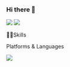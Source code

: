 ### Hi there 👋

<a href="https://sustaining-replace-775.notion.site/8417a78739a24556a9b82efe55b2c84d?pvs=4" target="_blank"><img src="https://img.shields.io/badge/Notion-000000?style=flat-square&logo=notion&logoColor=white"/></a>
<a href="https://mail.google.com/" target="_blank"><img src="https://img.shields.io/badge/gmail-EA4335?style=flat-square&logo=itellme7319@gmail.com&logoColor=white"/></a>                                                                                                         

<!--
**parkseonghwan/parkseonghwan** is a ✨ _special_ ✨ repository because its `README.md` (this file) appears on your GitHub profile.

Here are some ideas to get you started:

- 🔭 I’m currently working on ...
- 🌱 I’m currently learning ...
- 👯 I’m looking to collaborate on ...
- 🤔 I’m looking for help with ...
- 💬 Ask me about ...
- 📫 How to reach me: ...
- 😄 Pronouns: ...
- ⚡ Fun fact: ...
-->

💪🏻Skills

Platforms & Languages

<img src="https://img.shields.io/badge/Android-3DDC84?style=flat-square&logo=Android&logoColor=white"/>




